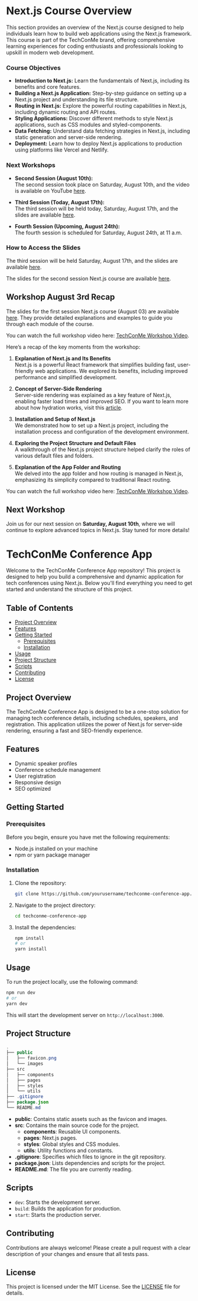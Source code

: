 # Next.js Course Overview

This section provides an overview of the Next.js course designed to help individuals learn how to build web applications using the Next.js framework. This course is part of the TechConMe brand, offering comprehensive learning experiences for coding enthusiasts and professionals looking to upskill in modern web development.

### Course Objectives

- **Introduction to Next.js:** Learn the fundamentals of Next.js, including its benefits and core features.
- **Building a Next.js Application:** Step-by-step guidance on setting up a Next.js project and understanding its file structure.
- **Routing in Next.js:** Explore the powerful routing capabilities in Next.js, including dynamic routing and API routes.
- **Styling Applications:** Discover different methods to style Next.js applications, such as CSS modules and styled-components.
- **Data Fetching:** Understand data fetching strategies in Next.js, including static generation and server-side rendering.
- **Deployment:** Learn how to deploy Next.js applications to production using platforms like Vercel and Netlify.

### Next Workshops

- **Second Session (August 10th):**  
  The second session took place on Saturday, August 10th, and the video is available on YouTube [here](https://youtu.be/jFLXJEsLmRA).

- **Third Session (Today, August 17th):**  
  The third session will be held today, Saturday, August 17th, and the slides are available [here](https://www.canva.com/design/DAGOHxNeySc/P-jHy34W2Fz7UINxfNDiOg/view?utm_content=DAGOHxNeySc&utm_campaign=designshare&utm_medium=link&utm_source=editor).

- **Fourth Session (Upcoming, August 24th):**  
  The fourth session is scheduled for Saturday, August 24th, at 11 a.m.


### How to Access the Slides

The third session will be held Saturday, August 17th, and the slides are available [here](https://www.canva.com/design/DAGOHxNeySc/P-jHy34W2Fz7UINxfNDiOg/view?utm_content=DAGOHxNeySc&utm_campaign=designshare&utm_medium=link&utm_source=editor).

The slides for the second session Next.js course are available [here](https://www.canva.com/design/DAGNY0eIef4/LftWamSnFsfUzTf4WN5q1g/view?utm_content=DAGNY0eIef4&utm_campaign=designshare&utm_medium=link&utm_source=editor). 


## Workshop August 3rd Recap

The slides for the first session Next.js course (August 03) are available [here](https://www.canva.com/design/DAGK9Y4Cvb0/Tnngd9YNIPRykk-dqOnEKA/view?utm_content=DAGK9Y4Cvb0&utm_campaign=designshare&utm_medium=link&utm_source=editor). They provide detailed explanations and examples to guide you through each module of the course.

You can watch the full workshop video here: [TechConMe Workshop Video](https://youtu.be/Oj1L3BuIJuw).

Here’s a recap of the key moments from the workshop:

1. **Explanation of Next.js and Its Benefits**  
   Next.js is a powerful React framework that simplifies building fast, user-friendly web applications. We explored its benefits, including improved performance and simplified development.

2. **Concept of Server-Side Rendering**  
   Server-side rendering was explained as a key feature of Next.js, enabling faster load times and improved SEO. If you want to learn more about how hydration works, visit this [article](https://nextjs.org/docs/app/building-your-application/rendering/server-side-rendering#hydration).

3. **Installation and Setup of Next.js**  
   We demonstrated how to set up a Next.js project, including the installation process and configuration of the development environment.

4. **Exploring the Project Structure and Default Files**  
   A walkthrough of the Next.js project structure helped clarify the roles of various default files and folders.

5. **Explanation of the App Folder and Routing**  
   We delved into the app folder and how routing is managed in Next.js, emphasizing its simplicity compared to traditional React routing.

You can watch the full workshop video here: [TechConMe Workshop Video](https://youtu.be/Oj1L3BuIJuw).

## Next Workshop

Join us for our next session on **Saturday, August 10th**, where we will continue to explore advanced topics in Next.js. Stay tuned for more details!


# TechConMe Conference App

Welcome to the TechConMe Conference App repository! This project is designed to help you build a comprehensive and dynamic application for tech conferences using Next.js. Below you'll find everything you need to get started and understand the structure of this project.

## Table of Contents

- [Project Overview](#project-overview)
- [Features](#features)
- [Getting Started](#getting-started)
  - [Prerequisites](#prerequisites)
  - [Installation](#installation)
- [Usage](#usage)
- [Project Structure](#project-structure)
- [Scripts](#scripts)
- [Contributing](#contributing)
- [License](#license)

## Project Overview

The TechConMe Conference App is designed to be a one-stop solution for managing tech conference details, including schedules, speakers, and registration. This application utilizes the power of Next.js for server-side rendering, ensuring a fast and SEO-friendly experience.

## Features

- Dynamic speaker profiles
- Conference schedule management
- User registration
- Responsive design
- SEO optimized

## Getting Started

### Prerequisites

Before you begin, ensure you have met the following requirements:
- Node.js installed on your machine
- npm or yarn package manager

### Installation

1. Clone the repository:
    ```bash
    git clone https://github.com/yourusername/techconme-conference-app.git
    ```
2. Navigate to the project directory:
    ```bash
    cd techconme-conference-app
    ```
3. Install the dependencies:
    ```bash
    npm install
    # or
    yarn install
    ```

## Usage

To run the project locally, use the following command:
```bash
npm run dev
# or
yarn dev
```

This will start the development server on `http://localhost:3000`.

## Project Structure

```java
.
├── public
│   ├── favicon.png
│   └── images
├── src
│   ├── components
│   ├── pages
│   ├── styles
│   └── utils
├── .gitignore
├── package.json
└── README.md
```
- **public**: Contains static assets such as the favicon and images.
- **src**: Contains the main source code for the project.
  - **components**: Reusable UI components.
  - **pages**: Next.js pages.
  - **styles**: Global styles and CSS modules.
  - **utils**: Utility functions and constants.
- **.gitignore**: Specifies which files to ignore in the git repository.
- **package.json**: Lists dependencies and scripts for the project.
- **README.md**: The file you are currently reading.

## Scripts

- `dev`: Starts the development server.
- `build`: Builds the application for production.
- `start`: Starts the production server.

## Contributing

Contributions are always welcome! Please create a pull request with a clear description of your changes and ensure that all tests pass.

## License

This project is licensed under the MIT License. See the [LICENSE](LICENSE) file for details.